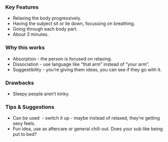 ### Key Features

-   Relaxing the body progressively.
-   Having the subject sit or lie down, focussing on breathing.
-   Going through each body part.
-   About 3 minutes.


### Why this works

-   Absorption - the person is focused on relaxing.    
-   Dissociation - use language like “that arm” instead of “your arm”.
-   Suggestibility - you’re giving them ideas, you can see if they go with it.


### Drawbacks

- Sleepy people aren’t kinky.


### Tips & Suggestions

- Can be used  - switch it up - maybe instead of relaxed, they’re getting sexy feels.
- Fun idea, use as aftercare or general chill-out. Does your sub like being put to bed?